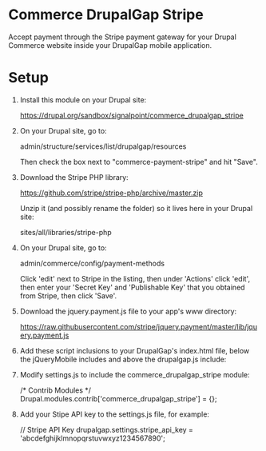 Commerce DrupalGap Stripe
=========================

Accept payment through the Stripe payment gateway for your Drupal Commerce
website inside your DrupalGap mobile application.

Setup
=====

1. Install this module on your Drupal site:

     https://drupal.org/sandbox/signalpoint/commerce_drupalgap_stripe

2. On your Drupal site, go to:

     admin/structure/services/list/drupalgap/resources
   
   Then check the box next to "commerce-payment-stripe" and hit "Save".

3. Download the Stripe PHP library:

      https://github.com/stripe/stripe-php/archive/master.zip
   
   Unzip it (and possibly rename the folder) so it lives here in your Drupal site:
   
      sites/all/libraries/stripe-php

4. On your Drupal site, go to:

      admin/commerce/config/payment-methods
   
   Click 'edit' next to Stripe in the listing, then under 'Actions' click
   'edit', then enter your 'Secret Key' and 'Publishable Key' that you obtained
   from Stripe, then click 'Save'.

5. Download the jquery.payment.js file to your app's www directory:

     https://raw.githubusercontent.com/stripe/jquery.payment/master/lib/jquery.payment.js

6. Add these script inclusions to your DrupalGap's index.html file, below the
   jQueryMobile includes and above the drupalgap.js include:

     <script type="text/javascript" src="jquery.payment.js"></script>  
     <script type="text/javascript" src="https://js.stripe.com/v2/"></script>

7. Modify settings.js to include the commerce_drupalgap_stripe module:

     /* Contrib Modules */
     Drupal.modules.contrib['commerce_drupalgap_stripe'] = {};

8. Add your Stipe API key to the settings.js file, for example:

     // Stripe API Key
     drupalgap.settings.stripe_api_key = 'abcdefghijklmnopqrstuvwxyz1234567890';

